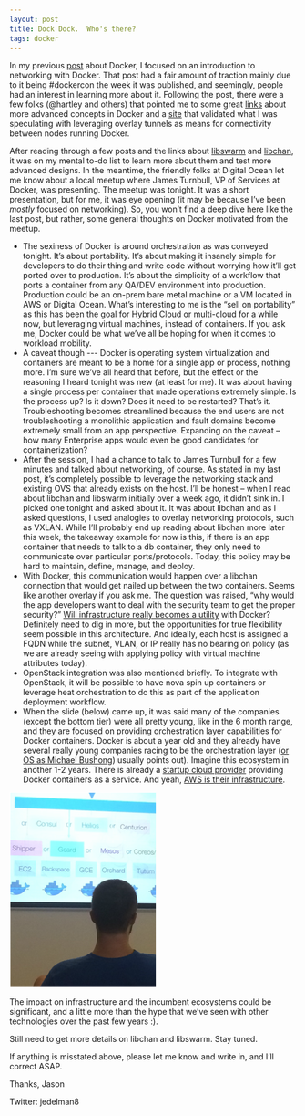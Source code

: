 ```yaml
---
layout: post
title: Dock Dock.  Who's there?
tags: docker
---
```


In my previous [post](/home/docker-networking) about Docker, I focused on an introduction to networking with Docker.  That post had a fair amount of traction mainly due to it being #dockercon the week it was published, and seemingly, people had an interest in learning more about it.  Following the post, there were a few folks (@hartley and others) that pointed me to some great [links](https://twitter.com/hartley/status/478638933430263808) about more advanced concepts in Docker and a [site](http://blog.thestateofme.com/2014/06/08/connecting-docker-containers-between-vms-with-vxlan/) that validated what I was speculating with leveraging overlay tunnels as means for connectivity between nodes running Docker.

After reading through a few posts and the links about [libswarm](https://github.com/docker/libswarm) and [libchan](https://github.com/docker/libchan), it was on my mental to-do list to learn more about them and test more advanced designs.  In the meantime, the friendly folks at Digital Ocean let me know about a local meetup where James Turnbull, VP of Services at Docker, was presenting.  The meetup was tonight.  It was a short presentation, but for me, it was eye opening (it may be because I’ve been *mostly* focused on networking).  So, you won’t find a deep dive here like the last post, but rather, some general thoughts on Docker motivated from the meetup.

* The sexiness of Docker is around orchestration as was conveyed tonight.  It’s about portability.  It’s about making it insanely simple for developers to do their thing and write code without worrying how it’ll get ported over to production.  It’s about the simplicity of a workflow that ports a container from any QA/DEV environment into production.  Production could be an on-prem bare metal machine or a VM located in AWS or Digital Ocean.   What’s interesting to me is the “sell on portability” as this has been the goal for Hybrid Cloud or multi-cloud for a while now, but leveraging virtual machines, instead of containers.  If you ask me, Docker could be what we’ve all be hoping for when it comes to workload mobility.
* A caveat though --- Docker is operating system virtualization and containers are meant to be a home for a single app or process, nothing more.  I’m sure we’ve all heard that before, but the effect or the reasoning I heard tonight was new (at least for me).  It was about having a single process per container that made operations extremely simple.  Is the process up? Is it down? Does it need to be restarted?  That’s it.  Troubleshooting becomes streamlined because the end users are not troubleshooting a monolithic application and fault domains become extremely small from an app perspective.  Expanding on the caveat – how many Enterprise apps would even be good candidates for containerization?
* After the session, I had a chance to talk to James Turnbull for a few minutes and talked about networking, of course.   As stated in my last post, it’s completely possible to leverage the networking stack and existing OVS that already exists on the host.  I’ll be honest – when I read about libchan and libswarm initially over a week ago, it didn’t sink in.  I picked one tonight and asked about it.  It was about libchan and as I asked questions, I used analogies to overlay networking protocols, such as VXLAN.  While I’ll probably end up reading about libchan more later this week, the takeaway example for now is this, if there is an app container that needs to talk to a db container, they only need to communicate over particular ports/protocols.  Today, this policy may be hard to maintain, define, manage, and deploy. 
* With Docker, this communication would happen over a libchan connection that would get nailed up between the two containers.  Seems like another overlay if you ask me.  The question was raised, “why would the app developers want to deal with the security team to get the proper security?” [Will infrastructure really becomes a utility](http://blog.ipspace.net/2013/04/they-want-networking-to-be-utility-lets.html) with Docker?  Definitely need to dig in more, but the opportunities for true flexibility seem possible in this architecture.  And ideally, each host is assigned a FQDN while the subnet, VLAN, or IP really has no bearing on policy (as we are already seeing with applying policy with virtual machine attributes today).
* OpenStack integration was also mentioned briefly.  To integrate with OpenStack, it will be possible to have nova spin up containers or leverage heat orchestration to do this as part of the application deployment workflow.
* When the slide (below) came up, it was said many of the companies (except the bottom tier) were all pretty young, like in the 6 month range, and they are focused on providing orchestration layer capabilities for Docker containers.  Docker is about a year old and they already have several really young companies racing to be the orchestration layer ([or OS as Michael Bushong](https://twitter.com/mbushong/status/478268311415689216)) usually points out).  Imagine this ecosystem in another 1-2 years.  There is already a [startup cloud provider](https://www.tutum.co/) providing Docker containers as a service.  And yeah, [AWS is their infrastructure](https://docs.tutum.co/technical/#what-kind-of-infrastructure-does-tutum-run-on).

![dockdock](/img/dockdock.png)

The impact on infrastructure and the incumbent ecosystems could be significant, and a little more than the hype that we’ve seen with other technologies over the past few years :).

Still need to get more details on libchan and libswarm.  Stay tuned.

If anything is misstated above, please let me know and write in, and I’ll correct ASAP.

Thanks,
Jason

Twitter: jedelman8


